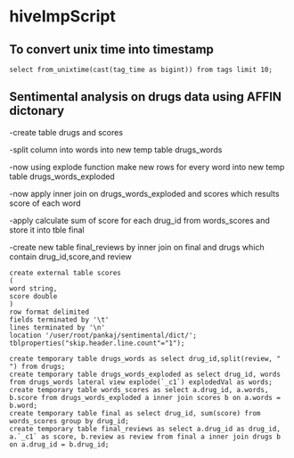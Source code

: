 # hiveImpScript

## To convert unix time into timestamp 
	select from_unixtime(cast(tag_time as bigint)) from tags limit 10;

## Sentimental analysis on drugs data using AFFIN dictonary
-create table drugs and scores

-split column into words into new temp table drugs_words

-now using explode function make new rows for every word into new temp table drugs_words_exploded

-now apply inner join on drugs_words_exploded and scores which results score of each word

-apply calculate sum of score for each drug_id from words_scores and store it into tble final

-create new table final_reviews by inner join on final and drugs which contain drug_id,score,and review


	create external table scores
	(
	word string, 
	score double
	)
	row format delimited
	fields terminated by '\t'
	lines terminated by '\n'
	location '/user/root/pankaj/sentimental/dict/';
	tblproperties("skip.header.line.count"="1");

	create temporary table drugs_words as select drug_id,split(review, " ") from drugs;
	create temporary table drugs_words_exploded as select drug_id, words from drugs_words lateral view explode(`_c1`) explodedVal as words;
	create temporary table words_scores as select a.drug_id, a.words, b.score from drugs_words_exploded a inner join scores b on a.words = b.word;
	create temporary table final as select drug_id, sum(score) from words_scores group by drug_id;
	create temporary table final_reviews as select a.drug_id as drug_id, a.`_c1` as score, b.review as review from final a inner join drugs b on a.drug_id = b.drug_id;


